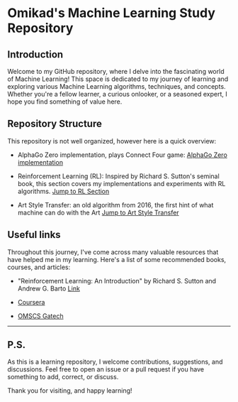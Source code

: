 # Omikad's Machine Learning Study Repository

## Introduction

Welcome to my GitHub repository, where I delve into the fascinating world of Machine Learning! This space is dedicated to my journey of learning and exploring various Machine Learning algorithms, techniques, and concepts. Whether you're a fellow learner, a curious onlooker, or a seasoned expert, I hope you find something of value here.

## Repository Structure

This repository is not well organized, however here is a quick overview:

* AlphaGo Zero implementation, plays Connect Four game: [AlphaGo Zero implementation](https://github.com/omikad/studying-ml/tree/master/AlphaGoZero)

* Reinforcement Learning (RL): Inspired by Richard S. Sutton's seminal book, this section covers my implementations and experiments with RL algorithms. [Jump to RL Section](https://github.com/omikad/studying-ml/tree/master/SuttonBook)

* Art Style Transfer: an old algorithm from 2016, the first hint of what machine can do with the Art [Jump to Art Style Transfer](https://github.com/omikad/studying-ml/tree/master/Art%20Style%20Transfer)

## Useful links

Throughout this journey, I've come across many valuable resources that have helped me in my learning. Here's a list of some recommended books, courses, and articles:

* "Reinforcement Learning: An Introduction" by Richard S. Sutton and Andrew G. Barto [Link](http://incompleteideas.net/book/the-book-2nd.html)

* [Coursera](https://www.coursera.org/)

* [OMSCS Gatech](https://pe.gatech.edu/degrees/computer-science)

-------------------

## P.S.

As this is a learning repository, I welcome contributions, suggestions, and discussions. Feel free to open an issue or a pull request if you have something to add, correct, or discuss.

Thank you for visiting, and happy learning!

